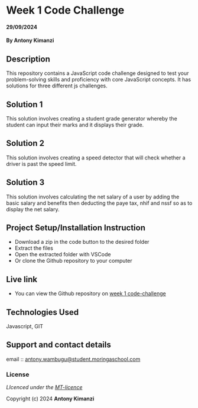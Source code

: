 # Week 1 Code Challenge
#### 29/09/2024
#### **By Antony Kimanzi**
## Description
This repository contains a JavaScript code challenge designed to test your problem-solving skills and proficiency with core JavaScript concepts.
It has solutions for three different js challenges.

## Solution 1
This solution involves creating a student grade generator whereby the student can input their marks and it displays their grade.

## Solution 2
This solution involves creating a speed detector that will check whether a driver is past the speed limit.

## Solution 3
This solution involves calculating the net salary of a user by adding the basic salary and benefits then deducting the paye tax, nhif and nssf so as to display the net salary.

## Project Setup/Installation Instruction
* Download a zip in the code button to the desired folder
* Extract the files
* Open the extracted folder with VSCode
* Or clone the Github repository to your computer


## Live link
* You can view the Github repository on [week 1 code-challenge](https://github.com/antony-kimanzi/wk1-code-challenge)

## Technologies Used
Javascript, GIT

## Support and contact details
email :: antony.wambugu@student.moringaschool.com

### License
*LIcenced under the [MT-licence]((https://github.com/antony-kimanzi/wk1-code-challenge/blob/main/LICENSE.md))*

Copyright (c) 2024 **Antony Kimanzi**
